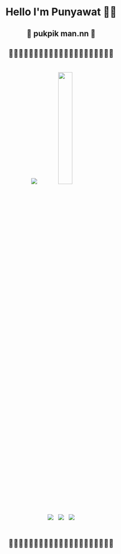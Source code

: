 <p align="center">
  <h1 align="center"> Hello I'm Punyawat 🎈👑 </h1>
  <h2 align="center"> 👹 pukpik man.nn 👻 </h2>
  
  <h2 align="center"> 🎇🎇🎇🎇🎇🎇🎇🎉🎉🎉🎉🎉🎉🎉🎇🎇🎇🎇🎇🎇🎇 </h2>
  
  <div style="align:center"> 
    <h1 align="center"> 
     <img src= https://github-readme-stats.vercel.app/api?username=PunPunyawat&theme=radical&show_icons=true > 
     <img src = https://github-readme-stats.vercel.app/api/top-langs/?username=PunPunyawat&show_icons=true&hide=contribs,prs&cache_seconds=86400&theme=radical width=28%>
    </h1>
  </div>
  
  
<h1 align="center">
  
  <div style="align:center"> 
   <h1 align="center"> 
<!--      <img src=https://cdn.vox-cdn.com/thumbor/EaUuzIdnUGXAs_LokdLgtdrJZCY=/0x0:420x314/1400x1050/filters:focal(136x115:202x181):format(gif)/cdn.vox-cdn.com/uploads/chorus_image/image/55279403/tenor.0.gif width=30%>  -->
   <img src=https://i.gifer.com/origin/f5/f5baef4b6b6677020ab8d091ef78a3bc_w200.gif> 
   <img src=https://i.gifer.com/origin/f5/f5baef4b6b6677020ab8d091ef78a3bc_w200.gif> 
   <img src=https://i.gifer.com/origin/f5/f5baef4b6b6677020ab8d091ef78a3bc_w200.gif> </h1>
  </div>

  <h2 align="center"> 🎇🎇🎇🎇🎇🎇🎇🎉🎉🎉🎉🎉🎉🎉🎇🎇🎇🎇🎇🎇🎇 </h2>
</p>

